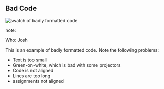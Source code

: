 ## Bad Code

![swatch of badly formatted code](images/bad_code.png)

note:

Who: Josh

This is an example of badly formatted code.  Note the following problems:

* Text is too small
* Green-on-white, which is bad with some projectors
* Code is not aligned
* Lines are too long
* assignments not aligned
